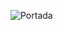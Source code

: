 ![Portada](https://rola.multisitio.es/img/jdr/hdp_2.png)

<span data-bg="off" data-page_n="off"></span>